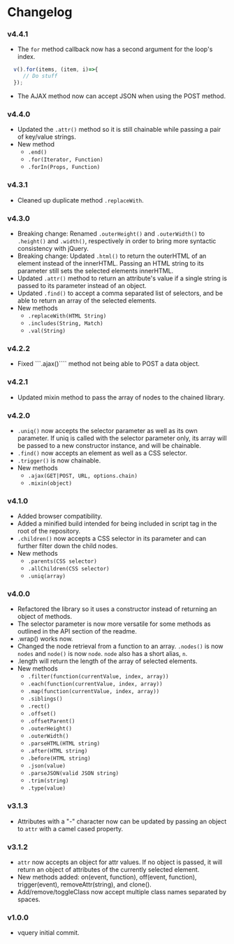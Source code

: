 # Changelog

### v4.4.1
 * The ```for``` method callback now has a second argument for the loop's index.
 ```js
   v().for(items, (item, i)=>{
      // Do stuff
   });
 ```
 * The AJAX method now can accept JSON when using the POST method.

### v4.4.0
 * Updated the ```.attr()``` method so it is still chainable while passing a pair of key/value strings.
 * New method
   * ```.end()```
   * ```.for(Iterator, Function)```
   * ```.forIn(Props, Function)```

### v4.3.1
 * Cleaned up duplicate method ```.replaceWith```.

### v4.3.0
 * Breaking change: Renamed ```.outerHeight()``` and ```.outerWidth()``` to ```.height()``` and ```.width()```, respectively in order to bring more syntactic consistency with jQuery.
 * Breaking change: Updated ```.html()``` to return the outerHTML of an element instead of the innerHTML. Passing an HTML string to its parameter still sets the selected elements innerHTML.
 * Updated ```.attr()``` method to return an attribute's value if a single string is passed to its parameter instead of an object.
 * Updated ```.find()``` to accept a comma separated list of selectors, and be able to return an array of the selected elements.
 * New methods
   * ```.replaceWith(HTML String)```
   * ```.includes(String, Match)```
   * ```.val(String)```

### v4.2.2

 * Fixed ```.ajax()```` method not being able to POST a data object.

### v4.2.1

 * Updated mixin method to pass the array of nodes to the chained library.

### v4.2.0

 * ```.uniq()``` now accepts the selector parameter as well as its own parameter. If uniq is called with the selector parameter only, its array will be passed to a new constructor instance, and will be chainable.
 * ```.find()``` now accepts an element as well as a CSS selector.
 * ```.trigger()``` is now chainable.
 * New methods
   * ```.ajax(GET|POST, URL, options.chain)```
   * ```.mixin(object)```

### v4.1.0

 * Added browser compatibility.
 * Added a minified build intended for being included in script tag in the root of the repository.
 * ```.children()``` now accepts a CSS selector in its parameter and can further filter down the child nodes.
 * New methods
   * ```.parents(CSS selector)```
   * ```.allChildren(CSS selector)```
   * ```.uniq(array)```

### v4.0.0

 * Refactored the library so it uses a constructor instead of returning an object of methods.
 * The selector parameter is now more versatile for some methods as outlined in the API section of the readme.
 * .wrap() works now.
 * Changed the node retrieval from a function to an array. ```.nodes()``` is now ```nodes``` and ```node()``` is now ```node```. ```node``` also has a short alias, ```n```.
 * .length will return the length of the array of selected elements.
 * New methods
   * ```.filter(function(currentValue, index, array))```
   * ```.each(function(currentValue, index, array))```
   * ```.map(function(currentValue, index, array))```
   * ```.siblings()```
   * ```.rect()```
   * ```.offset()```
   * ```.offsetParent()```
   * ```.outerHeight()```
   * ```.outerWidth()```
   * ```.parseHTML(HTML string)```
   * ```.after(HTML string)```
   * ```.before(HTML string)```
   * ```.json(value)```
   * ```.parseJSON(valid JSON string)```
   * ```.trim(string)```
   * ```.type(value)```

### v3.1.3

 * Attributes with a "-" character now can be updated by passing an object to ```attr``` with a camel cased property.

### v3.1.2

 * ```attr``` now accepts an object for attr values. If no object is passed, it will return an object of attributes of the currently selected element.
 * New methods added: on(event, function), off(event, function), trigger(event), removeAttr(string), and clone().
 * Add/remove/toggleClass now accept multiple class names separated by spaces.

### v1.0.0

 * vquery initial commit.
